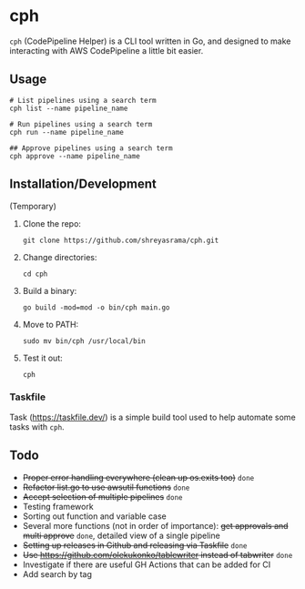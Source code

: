 # cph
`cph` (CodePipeline Helper) is a CLI tool written in Go, and designed to make interacting with AWS CodePipeline a little bit easier.

## Usage
```
# List pipelines using a search term
cph list --name pipeline_name

# Run pipelines using a search term
cph run --name pipeline_name

## Approve pipelines using a search term
cph approve --name pipeline_name
```

## Installation/Development
(Temporary)
1. Clone the repo:

    `git clone https://github.com/shreyasrama/cph.git`

1. Change directories:

    `cd cph`

1. Build a binary:

    `go build -mod=mod -o bin/cph main.go`

1. Move to PATH:

    `sudo mv bin/cph /usr/local/bin`

1. Test it out:

    `cph`

### Taskfile
Task (https://taskfile.dev/) is a simple build tool used to help automate some tasks with `cph`.

## Todo
- ~~Proper error handling everywhere (clean up os.exits too)~~ `done`
- ~~Refactor list.go to use awsutil functions~~ `done`
- ~~Accept selection of multiple pipelines~~ `done`
- Testing framework
- Sorting out function and variable case
- Several more functions (not in order of importance): ~~get approvals and multi approve~~ `done`, detailed view of a single pipeline
- ~~Setting up releases in Github and releasing via Taskfile~~ `done`
- ~~Use https://github.com/olekukonko/tablewriter instead of tabwriter~~ `done`
- Investigate if there are useful GH Actions that can be added for CI
- Add search by tag
